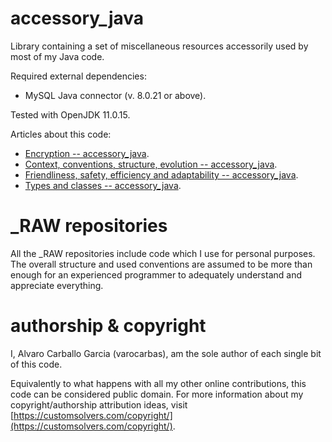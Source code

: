 # accessory_java

Library containing a set of miscellaneous resources accessorily used by most of my Java code. 

Required external dependencies:
- MySQL Java connector (v. 8.0.21 or above).

Tested with OpenJDK 11.0.15.

Articles about this code:
- [Encryption -- accessory_java](https://www.codeproject.com/Articles/5349970/Encryption-accessory-java).
- [Context, conventions, structure, evolution -- accessory_java](https://www.codeproject.com/Articles/5351092/Context-conventions-structure-evolution-accessory).
- [Friendliness, safety, efficiency and adaptability -- accessory_java](https://www.codeproject.com/Articles/5352157/Friendliness-safety-efficiency-and-adaptability).
- [Types and classes -- accessory_java](https://gist.github.com/varocarbas/dbc87154b96ef39b10cb7ce768794e66).

# \_RAW repositories
All the \_RAW repositories include code which I use for personal purposes. The overall structure and used conventions are assumed to be more than enough for an experienced programmer to adequately understand and appreciate everything. 

# authorship & copyright
I, Alvaro Carballo Garcia (varocarbas), am the sole author of each single bit of this code.

Equivalently to what happens with all my other online contributions, this code can be considered public domain. For more information about my copyright/authorship attribution ideas, visit [https://customsolvers.com/copyright/](https://customsolvers.com/copyright/).